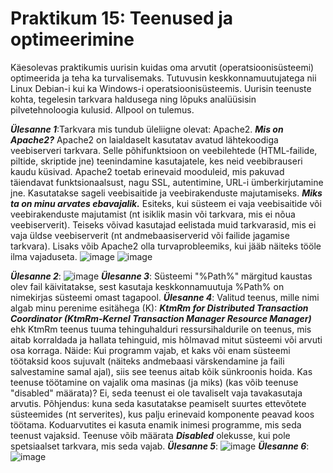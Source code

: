 # Praktikum 15: Teenused ja optimeerimine

Käesolevas praktikumis uurisin kuidas oma arvutit (operatsioonisüsteemi) optimeerida ja teha ka turvalisemaks. Tutuvusin keskkonnamuutujatega nii Linux Debian-i kui ka Windows-i operatsioonisüsteemis. Uurisin teenuste kohta, tegelesin tarkvara haldusega ning lõpuks analüüsisin pilvetehnoloogia kulusid. Allpool on tulemus. 

***Ülesanne 1***:Tarkvara mis tundub üleliigne olevat: Apache2. ***Mis on Apache2?*** Apache2 on laialdaselt kasutatav avatud lähtekoodiga veebiserveri tarkvara. Selle põhifunktsioon on veebilehtede (HTML-failide, piltide, skriptide jne) teenindamine kasutajatele, kes neid veebibrauseri kaudu küsivad. Apache2 toetab erinevaid mooduleid, mis pakuvad täiendavat funktsionaalsust, nagu SSL, autentimine, URL-i ümberkirjutamine jne. Kasutatakse sageli veebisaitide ja veebirakenduste majutamiseks. ***Miks ta on minu arvates ebavajalik.*** Esiteks, kui süsteem ei vaja veebisaitide või veebirakenduste majutamist (nt isiklik masin või tarkvara, mis ei nõua veebiserverit). Teiseks võivad kasutajad eelistada muid tarkvarasid, mis ei vaja üldse veebiserverit (nt andmebaasiserverid või failide jagamise tarkvara). Lisaks võib Apache2 olla turvaprobleemiks, kui jääb näiteks tööle ilma vajaduseta.
![image](https://github.com/user-attachments/assets/7d87485e-1318-4fb0-b1e7-ae58bb18fec8)
![image](https://github.com/user-attachments/assets/74954ce5-5505-4276-ba77-dcf3d3187085)


***Ülesanne 2***: ![image](https://github.com/user-attachments/assets/7b67d20e-193a-403d-a58e-8e34367759fe)
***Ülesanne 3***: Süsteemi "%Path%" märgitud kaustas olev fail käivitatakse, sest kasutaja keskkonnamuutuja %Path% on nimekirjas süsteemi omast tagapool.
***Ülesanne 4***: Valitud teenus, mille nimi algab minu perenime esitähega (K): ***KtmRm for Distributed Transaction Coordinator (KtmRm-Kernel Transaction Manager Resource Manager)*** ehk KtmRm teenus tuuma tehinguhalduri ressursihaldurile on teenus, mis aitab korraldada ja hallata tehinguid, mis hõlmavad mitut süsteemi või arvuti osa korraga. Näide: Kui programm vajab, et kaks või enam süsteemi töötaksid koos sujuvalt (näiteks andmebaasi värskendamine ja faili salvestamine samal ajal), siis see teenus aitab kõik sünkroonis hoida.
Kas teenuse töötamine on vajalik oma masinas (ja miks) (kas võib teenuse "disabled" määrata)? Ei, seda teenust ei ole tavaliselt vaja tavakasutaja arvutis. Põhjendus: kuna seda kasutatakse peamiselt suurtes ettevõtete süsteemides (nt serverites), kus palju erinevaid komponente peavad koos töötama. Koduarvutites ei kasuta enamik inimesi programme, mis seda teenust vajaksid. Teenuse võib määrata ***Disabled*** olekusse, kui pole spetsiaalset tarkvara, mis seda vajab.
***Ülesanne 5***: ![image](https://github.com/user-attachments/assets/8c077371-6145-423f-87dc-942d4cf2fdda)
***Ülesanne 6***: ![image](https://github.com/user-attachments/assets/d8306e93-518e-4270-8634-5c28412627f7)
